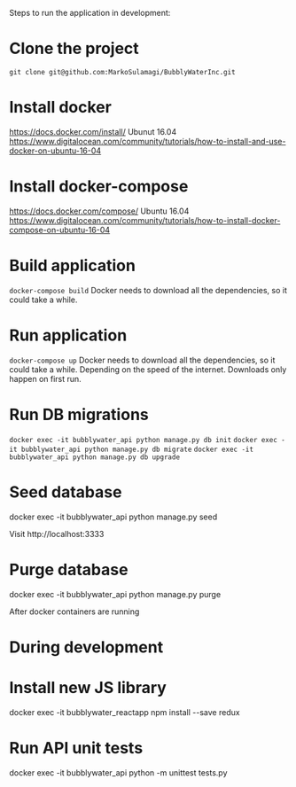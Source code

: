 Steps to run the application in development:
# Clone the project
`git clone git@github.com:MarkoSulamagi/BubblyWaterInc.git`

# Install docker
https://docs.docker.com/install/
Ubunut 16.04 https://www.digitalocean.com/community/tutorials/how-to-install-and-use-docker-on-ubuntu-16-04

# Install docker-compose
https://docs.docker.com/compose/
Ubuntu 16.04 https://www.digitalocean.com/community/tutorials/how-to-install-docker-compose-on-ubuntu-16-04

# Build application
`docker-compose build`
Docker needs to download all the dependencies, so it could take a while.

# Run application
`docker-compose up`
Docker needs to download all the dependencies, so it could take a while. 
Depending on the speed of the internet. Downloads only happen on first run. 

# Run DB migrations
`docker exec -it bubblywater_api python manage.py db init`
`docker exec -it bubblywater_api python manage.py db migrate`
`docker exec -it bubblywater_api python manage.py db upgrade`

# Seed database
docker exec -it bubblywater_api python manage.py seed

Visit http://localhost:3333

# Purge database
docker exec -it bubblywater_api python manage.py purge

After docker containers are running

# During development
# Install new JS library
docker exec -it bubblywater_reactapp npm install --save redux

# Run API unit tests
docker exec -it bubblywater_api python -m unittest tests.py





